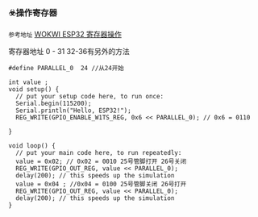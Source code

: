 ### ☣️操作寄存器

`参考地址`
[WOKWI ESP32 寄存器操作](https://wokwi.com/projects/368567923857784833)

寄存器地址 0 - 31  32-36有另外的方法
```
#define PARALLEL_0  24 //从24开始

int value ;
void setup() {
  // put your setup code here, to run once:
  Serial.begin(115200);
  Serial.println("Hello, ESP32!");
  REG_WRITE(GPIO_ENABLE_W1TS_REG, 0x6 << PARALLEL_0); // 0x6 = 0110
  
}

void loop() {
  // put your main code here, to run repeatedly:
  value = 0x02; // 0x02 = 0010 25号管脚打开 26号关闭
  REG_WRITE(GPIO_OUT_REG, value << PARALLEL_0); 
  delay(200); // this speeds up the simulation
  value = 0x04 ; //0x04 = 0100 25号管脚关闭 26号打开
  REG_WRITE(GPIO_OUT_REG, value << PARALLEL_0);
  delay(200); // this speeds up the simulation
}
```




